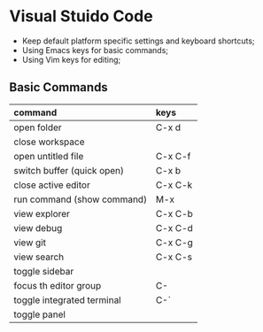 # Visual Stuido Code

* Keep default platform specific settings and keyboard shortcuts;
* Using Emacs keys for basic commands;
* Using Vim keys for editing;

## Basic Commands

| command                            | keys           |
|:-----------------------------------|:---------------|
| open folder                        | C-x d          |
| close workspace                    |                |
| open untitled file                 | C-x C-f        |
| switch buffer (quick open)         | C-x b          |
| close active editor                | C-x C-k        |
| run command (show command)         | M-x            |
| view explorer                      | C-x C-b        |
| view debug                         | C-x C-d        |
| view git                           | C-x C-g        |
| view search                        | C-x C-s        | 
| toggle sidebar                     |                |
| focus <n>th editor group           | C-<n>          |
| toggle integrated terminal         | C-`            |
| toggle panel                       |                |
